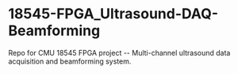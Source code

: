 # 18545-FPGA_Ultrasound-DAQ-Beamforming
Repo for CMU 18545 FPGA project -- Multi-channel ultrasound data acquisition and beamforming system.
